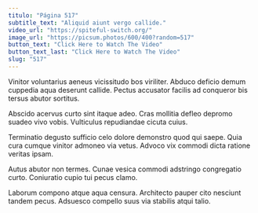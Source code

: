 ```yaml
---
titulo: "Página 517"
subtitle_text: "Aliquid aiunt vergo callide."
video_url: "https://spiteful-switch.org/"
image_url: "https://picsum.photos/600/400?random=517"
button_text: "Click Here to Watch The Video"
button_text_last: "Click Here to Watch The Video"
slug: "517"
---
```


Vinitor voluntarius aeneus vicissitudo bos viriliter. Abduco deficio demum cuppedia aqua deserunt callide. Pectus accusator facilis ad conqueror bis tersus abutor sortitus.

Abscido acervus curto sint itaque adeo. Cras mollitia defleo depromo suadeo vivo vobis. Vulticulus repudiandae cicuta cuius.

Terminatio degusto sufficio celo dolore demonstro quod qui saepe. Quia cura cumque vinitor admoneo via vetus. Advoco vix commodi dicta ratione veritas ipsam.

Autus abutor non termes. Cunae vesica commodi adstringo congregatio curto. Coniuratio cupio tui pecus clamo.

Laborum compono atque aqua censura. Architecto pauper cito nesciunt tandem pecus. Adsuesco compello suus via stabilis atqui talio.
